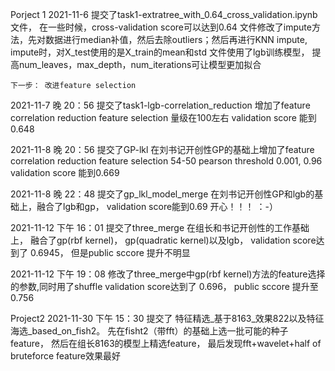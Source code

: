 Porject 1
  2021-11-6 
    提交了task1-extratree_with_0.64_cross_validation.ipynb文件， 在一些时候，cross-validation score可以达到0.64
    文件修改了impute方法，先对数据进行median补值，然后去除outliers；然后再进行KNN impute, impute时，对X_test使用的是X_train的mean和std
    文件使用了lgb训练模型， 提高num_leaves，max_depth，num_iterations可让模型更加拟合

    下一步： 改进feature selection

  2021-11-7 晚 20：56 
   提交了task1-lgb-correlation_reduction
   增加了feature correlation reduction
   feature selection 量级在100左右
   validation score 能到0.648

   2021-11-8 晚 20：56 
   提交了GP-lkl
   在刘书记开创性GP的基础上增加了feature correlation reduction
   feature selection 54-50 pearson threshold 0.001, 0.96
   validation score 能到0.669


   2021-11-8 晚 22：48 
   提交了gp_lkl_model_merge
   在刘书记开创性GP和lgb的基础上，融合了lgb和gp， validation score能到0.69 开心！！！ ：-）

   2021-11-12 下午 16：01 
  提交了three_merge
  在组长和书记开创性的工作基础上， 融合了gp(rbf kernel)， gp(quadratic kernel)以及lgb， 
  validation score达到了 0.6945， 但是public sccore 提升不明显

   2021-11-12 下午 19：08 
  修改了three_merge中gp(rbf kernel)方法的feature选择的参数,同时用了shuffle
  validation score达到了 0.696， public sccore 提升至0.756
  
Project2
  2021-11-30 下午 15：30
  提交了 特征精选_基于8163_效果822以及特征海选_based_on_fish2。 先在fisht2（带fft）的基础上选一批可能的种子feature，
  然后在组长8163的模型上精选feature， 最后发现fft+wavelet+half of bruteforce feature效果最好
